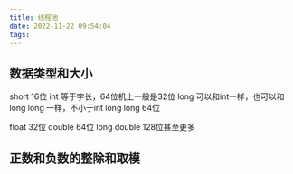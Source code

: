 ```yaml
---
title: 线程池
date: 2022-11-22 09:54:04
tags:
---
```

## 数据类型和大小
short 16位
int 等于字长，64位机上一般是32位
long 可以和int一样，也可以和long long 一样，不小于int
long long 64位

float  32位
double  64位
long double 128位甚至更多

## 正数和负数的整除和取模